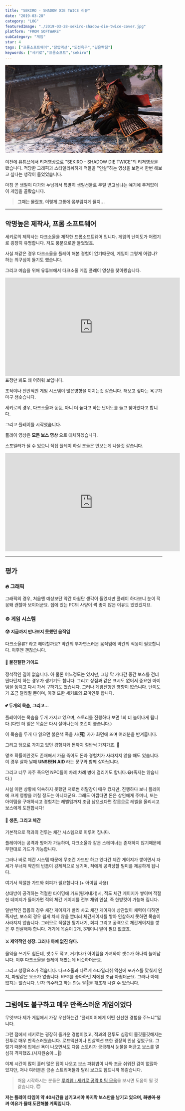 ```yaml
---
title: "SEKIRO - SHADOW DIE TWICE 리뷰"
date: "2019-03-28"
category: "LOG"
featuredImage: "./2019-03-28-sekiro-shadow-die-twice-cover.jpg"
platform: "FROM SOFTWARE"
subCategory: "게임"
star: 4
tags: ["프롬소프트웨어","잠입액션","도전욕구","깊은빡침"]
keywords: ["세키로","프롬소프트","sekiro"]
---
```


![커버](./2019-03-28-sekiro-shadow-die-twice-cover.jpg)

이전에 유튜브에서 티저영상으로 "SEKIRO - SHADOW DIE TWICE"의 티저영상을 봤습니다. 적당한 그래픽과 스타일리쉬하게 적들을 "인살"하는 영상을 보면서 한번 해보고 싶다는 생각이 들었었습니다.

마침 곧 생일이 다가와 누님께서 특별히 생일선물로 무얼 받고싶냐는 얘기에 주저없이 이 게임을 골랐습니다.

>__그때는 몰랐죠. 이렇게 고통에 몸부림치게 될지...__

- - -

## 악명높은 제작사, 프롬 소프트웨어

세키로의 제작사는 다크소울을 제작한 프롬소프트웨어 입니다. 게임의 난이도가 어렵기로 굉장히 유명합니다. 저도 풍문으로만 들었었죠.

사실 저같은 경우 다크소울을 플레이 해본 경험이 없기때문에, 게임이 그렇게 어렵나? 하는 의구심이 들기도 했습니다.

그리고 예습을 위해 유튜브에서 다크소울 게임 플레이 영상을 찾아봤습니다.

<iframe width="560" height="315" src="https://www.youtube.com/embed/XiSF2gM5pRs" frameborder="0" allow="accelerometer; autoplay; encrypted-media; gyroscope; picture-in-picture" allowfullscreen></iframe>

<br>
표정만 봐도 꽤 어려워 보입니다.

조작이나 전반적인 게임 시스템이 많은영향을 끼치는것 같습니다. 해보고 싶다는 욕구가 마구 샘솟습니다.

세키로의 경우, 다크소울과 동등, 아니 더 높다고 하는 난이도를 들고 찾아왔다고 합니다.

그리고 플레이를 시작했습니다.

플레이 영상은 __모든 보스 영상__ 으로 대체하겠습니다.

스포일러가 될 수 있으니 직접 플레이 하실 분들은 안보는게 나을것 같습니다.

<iframe width="560" height="315" src="https://www.youtube.com/embed/y_0q7U4lC5g" frameborder="0" allow="accelerometer; autoplay; encrypted-media; gyroscope; picture-in-picture" allowfullscreen></iframe>

<br>

- - -

## 평가

### 🔥 그래픽

그래픽의 경우, 처음엔 예상보단 약간 아쉽단 생각이 들었지만 플레이 하다보니 눈이 적응돼 괜찮아 보이더군요. 집에 있는 PC의 사양이 썩 좋지 않은 이유도 있었겠지요.

### ⚙ 게임 시스템

#### 😰 지금까지 만나보지 못했던 움직임

다크소울류? 라고 해야할까요? 약간의 부자연스러운 움직임에 약간의 적응이 필요합니다. 이후엔 괜찮습니다.

#### 🤔 불친절한 가이드

정석적인 길이 없습니다. 아 물론 어느정도는 있지만, 그냥 막 가다간 중간 보스를 건너 뛴다던지 하는 경우가 생기기도 합니다. 그리고 상점과 같은 표시도 없어서 중요한 아이템을 놓치고 다시 가서 구하기도 했습니다. 그러나 게임진행엔 영향이 없습니다. 난이도가 조금 달라질 뿐이며, 이것 또한 세키로의 묘미인듯 합니다.

#### 💕 두개의 목숨, 그리고...

플레이어는 목숨을 두개 가지고 있으며, 스토리를 진행하다 보면 1회 더 늘어나게 됩니다.(다만 더 얻은 목숨은 다시 살아나는데 조건이 붙습니다.)

이 목숨을 두개 다 잃으면 붉은색 죽을 사(__死__) 자가 화면에 뜨며 여러분을 반겨줍니다.

그리고 덤으로 가지고 있던 경험치와 돈까지 절반씩 가져가죠. 💸

명조 확률이란것도 존재해서 가끔 죽어도 돈과 경험치가 사라지지 않을 때도 있습니다. 이 경우 살아 날때 __UNSEEN AID__ 라는 문구와 함께 살아납니다.

그리고 너무 자주 죽으면 NPC들이 차례 차례 병에 걸리기도 합니다.😷(죽지는 않습니다.)

사실 이런 상황에 익숙하지 못했던 저로썬 허탈감이 매우 컸지만, 진행하다 보니 플레이에 크게 영향을 끼칠 정도는 아니더군요. 그래도 아깝다면 돈은 상인에게 주머니, 또는 아이템을 구매하시고 경험치는 레벨업까지 조금 남으셨다면 잡몹으로 레벨을 올리시고 보스에게 도전합시다!

#### 🤺 생존, 그리고 체간

기본적으로 적과의 전투는 체간 시스템으로 이루어 집니다.

플레이어는 공격과 방어가 가능하며, 다크소울과 같은 스테미너는 존재하지 않기때문에 무한대로 가드가 가능합니다.

그러나 바로 체간 시스템 때문에 무조건 가드만 하고 있다간 체간 게이지가 쌓이면서 자세가 무너져 약간의 빈틈이 강제적으로 생기며, 적에게 공격당할 빌미를 제공하게 됩니다.

여기서 적절한 가드와 회피가 필요합니다.(+ 아이템 사용)

상대방이 공격하는 적절한 타이밍에 가드(튕겨내기)시, 적도 체간 게이지가 쌓이며 적절한 데미지가 들어가면 적의 체간 게이지를 전부 채워 인살, 즉 한방컷이 가능해 집니다.

일반적인 잡몹의 경우 체간 게이지가 빨리 차고 체간 게이지에 상관없이 체력이 다하면 죽지만, 보스의 경우 쉽게 차지 않을 뿐더러 체간게이지를 쌓아 인살하지 못하면 목숨이 사라지지 않습니다. 그러므로 적절한 튕겨내기, 회피 그리고 공격으로 체간게이지를 쌓은 후 인살해야 합니다. 거기에 목숨이 2개, 3개이니 말이 필요 없겠죠.

#### ⚔ 제약적인 성장. 그러나 아예 없진 않다.

물약을 쓰기도 힘든데, 갯수도 적고, 거기다가 아이템을 가져와야 갯수가 하나씩 늘어납니다. 이후 다크소울을 플레이 해봤는데 비슷하더군요.

그리고 성장요소가 적습니다. 다크소울과 다르게 스타일리쉬 액션에 포커스를 맞춰서 인지, 파밍같은 요소가 없습니다. RPG를 좋아하던 저에겐 조금 아쉽더군요. 그러나 아예 없지는 않습니다. 닌자 의수라고 하는 만능 팔💪을 개조해 나갈 수 있습니다.

- - -

## 그럼에도 불구하고 매우 만족스러운 게임이었다

무엇보다 제가 게임에서 가장 우선하는건 "플레이어에게 어떤 신선한 경험을 주느냐"입니다.

그런 점에서 세키로는 굉장히 즐거운 경험이었고, 적과의 전투도 심장이 쫄깃쫄깃해지는 전투로 매우 만족스러웠습니다. 로프액션이나 인살액션 또한 굉장히 인상 깊었구요. 그렇기 때문에 입에선 욕이 나오면서도 다음 스토리가 궁금해서 눈물을 머금고 보스를 열심히 격파했죠.(사자원숭아...🦍)

이제 시간이 많이 흘러 많은 팁이 나오고 보스 파훼법이 나와 조금 쉬워진 감이 없잖아 있지만, 저나 여러분은 금손 스트리머들과 달리 보고도 힘드니까 똑같습니다.

> 처음 시작하시는 분들은 [루리웹 : 세키로 공략 & 팁 모음](https://bbs.ruliweb.com/game/84765/board/read/5850?search_type=subject&search_key=%EC%98%AC%EB%B9%BC%EB%AF%B8)을 보시면 도움이 될 것 같습니다. 😇

__저는 플레이 타임이 약 40시간을 넘기고서야 마지막 보스만을 남기고 있으며, ~~화병이 생겨~~ 여유가 될때 도전해볼 계획입니다.__
